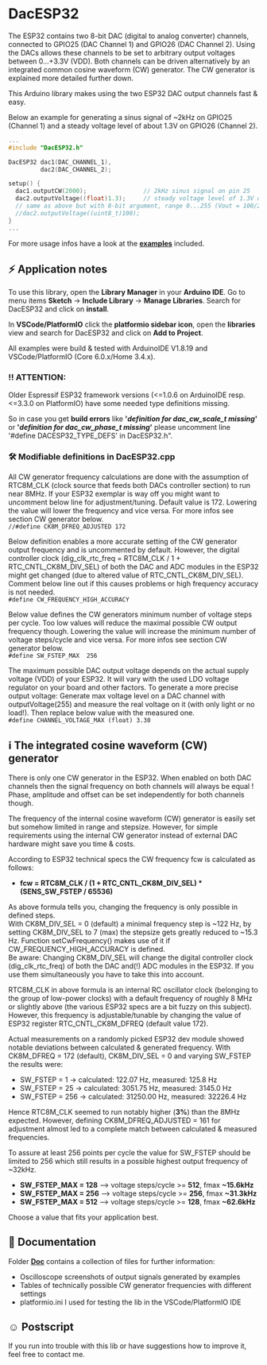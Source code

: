 # DacESP32

The ESP32 contains two 8-bit DAC (digital to analog converter) channels, connected to GPIO25 (DAC Channel 1) and GPIO26 (DAC Channel 2). Using the DACs allows these channels to be set to arbitrary output voltages between 0...+3.3V (VDD). Both channels can be driven alternatively by an integrated common cosine waveform (CW) generator. The CW generator is explained more detailed further down.

This Arduino library makes using the two ESP32 DAC output channels fast & easy.

Below an example for generating a sinus signal of ~2kHz on GPIO25 (Channel 1) and a steady voltage level of about 1.3V on GPIO26 (Channel 2).  

```c
...
#include "DacESP32.h"

DacESP32 dac1(DAC_CHANNEL_1),
         dac2(DAC_CHANNEL_2);

setup() {
  dac1.outputCW(2000);                // 2kHz sinus signal on pin 25
  dac2.outputVoltage((float)1.3);     // steady voltage level of 1.3V on pin 26
  // same as above but with 8-bit argument, range 0...255 (Vout = 100/255 * 3.3V)
  //dac2.outputVoltage((uint8_t)100);
}
...
```
For more usage infos have a look at the [**examples**](https://github.com/yellobyte/DacESP32/tree/main/examples) included.

## :zap: Application notes

To use this library, open the **Library Manager** in your **Arduino IDE**. Go to menu items **Sketch** -> **Include Library** -> **Manage Libraries**. Search for DacESP32 and click on **install**.  

In **VSCode/PlatformIO** click the **platformio sidebar icon**, open the **libraries** view and search for DacESP32 and click on **Add to Project**.

All examples were build & tested with ArduinoIDE V1.8.19 and VSCode/PlatformIO (Core 6.0.x/Home 3.4.x).  

### :bangbang: **ATTENTION:**  
Older Espressif ESP32 framework versions (<=1.0.6 on ArduinoIDE resp. <=3.3.0 on PlatformIO) have some needed type definitions missing.  

So in case you get **build errors** like **'_definition for dac_cw_scale_t missing_'** or **'_definition for dac_cw_phase_t missing_'** please uncomment line '#define DACESP32_TYPE_DEFS' in DacESP32.h".

### :hammer_and_wrench: Modifiable definitions in DacESP32.cpp

All CW generator frequency calculations are done with the assumption of RTC8M_CLK (clock source that feeds both DACs controller section) to run near 8MHz. If your ESP32 exemplar is way off you might want to uncomment below line for adjustment/tuning. Default value is 172. Lowering the value will lower the frequency and vice versa. For more infos see section CW generator below.  
`//#define CK8M_DFREQ_ADJUSTED 172`
   
Below definition enables a more accurate setting of the CW generator output frequency and is uncommented by default. However, the digital controller clock (dig_clk_rtc_freq = RTC8M_CLK / 1 + RTC_CNTL_CK8M_DIV_SEL) of both the DAC and ADC modules in the ESP32 might get changed (due to altered value of RTC_CNTL_CK8M_DIV_SEL). Comment below line out if this causes problems or high frequency accuracy is not needed.  
`#define CW_FREQUENCY_HIGH_ACCURACY`  

Below value defines the CW generators minimum number of voltage steps per cycle. Too low values will reduce the maximal possible CW output frequency though. Lowering the value will increase the minimum number of voltage steps/cycle and vice versa. For more infos see section CW generator below.  
`#define SW_FSTEP_MAX  256`

The maximum possible DAC output voltage depends on the actual supply voltage (VDD) of your ESP32. It will vary with the used LDO voltage regulator on your board and other factors. To generate a more precise output voltage: Generate max voltage level on a DAC channel with outputVoltage(255) and measure the real voltage on it (with only light or no load!). Then replace below value with the measured one.  
`#define CHANNEL_VOLTAGE_MAX (float) 3.30`  

## :information_source: The integrated cosine waveform (CW) generator 

There is only one CW generator in the ESP32. When enabled on both DAC channels then the signal frequency on both channels will always be equal ! Phase, amplitude and offset can be set independently for both channels though.

The frequency of the internal cosine waveform (CW) generator is easily set but somehow limited in range and stepsize. However, for simple requirements using the internal CW generator instead of external DAC hardware might save you time & costs.

According to ESP32 technical specs the CW frequency fcw is calculated as follows:  
  - **fcw = RTC8M_CLK / (1 + RTC_CNTL_CK8M_DIV_SEL) * (SENS_SW_FSTEP / 65536)**  

As above formula tells you, changing the frequency is only possible in defined steps.  
With CK8M_DIV_SEL = 0 (default) a minimal frequency step is ~122 Hz, by setting CK8M_DIV_SEL to 7 (max) the stepsize gets greatly reduced to ~15.3 Hz. Function setCwFrequency() makes use of it if CW_FREQUENCY_HIGH_ACCURACY is defined.  
Be aware: Changing CK8M_DIV_SEL will change the digital controller clock (dig_clk_rtc_freq) of both the DAC and(!) ADC modules in the ESP32. If you use them simultaneously you have to take this into account.

RTC8M_CLK in above formula is an internal RC oscillator clock (belonging to the group of low-power clocks) with a default frequency of roughly 8 MHz or slightly above (the various ESP32 specs are a bit fuzzy on this subject). However, this frequency is adjustable/tunable by changing the value of ESP32 register RTC_CNTL_CK8M_DFREQ (default value 172).  

Actual measurements on a randomly picked ESP32 dev module showed notable deviations between calculated & generated frequency. With CK8M_DFREQ = 172 (default), CK8M_DIV_SEL = 0 and varying SW_FSTEP the results were:
  - SW_FSTEP = 1   -> calculated:   122.07 Hz, measured:   125.8 Hz
  - SW_FSTEP = 25  -> calculated:  3051.75 Hz, measured:  3145.0 Hz
  - SW_FSTEP = 256 -> calculated: 31250.00 Hz, measured: 32226.4 Hz  

Hence RTC8M_CLK seemed to run notably higher (**3%**) than the 8MHz expected. However, defining CK8M_DFREQ_ADJUSTED = 161 for adjustment almost led to a complete match between calculated & measured frequencies.

To assure at least 256 points per cycle the value for SW_FSTEP should be limited to 256 which still results in a possible highest output frequency of ~32kHz.  
  - **SW_FSTEP_MAX = 128**  -->  voltage steps/cycle >= **512**, fmax **~15.6kHz**  
  - **SW_FSTEP_MAX = 256**  -->  voltage steps/cycle >= **256**, fmax **~31.3kHz**   
  - **SW_FSTEP_MAX = 512**  -->  voltage steps/cycle >= **128**, fmax **~62.6kHz**  

Choose a value that fits your application best.  
	
## :file_folder: Documentation

Folder [**Doc**](https://github.com/yellobyte/DacESP32/tree/main/doc) contains a collection of files for further information:
  - Oscilloscope screenshots of output signals generated by examples
  - Tables of technically possible CW generator frequencies with different settings
  - platformio.ini I used for testing the lib in the VSCode/PlatformIO IDE

## :relaxed: Postscript

If you run into trouble with this lib or have suggestions how to improve it, feel free to contact me.  
